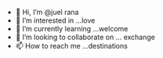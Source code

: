 - 👋 Hi, I’m @juel rana
- 👀 I’m interested in ...love
- 🌱 I’m currently learning ...welcome
- 💞️ I’m looking to collaborate on ... exchange 
- 📫 How to reach me ...destinations 
<!---
Jewelrana2life/Jewelrana2life is a ✨ special ✨ repository because its `README.md` (this file) appears on your GitHub profile.
You can click the Preview link to take a look at your changes.
--->
